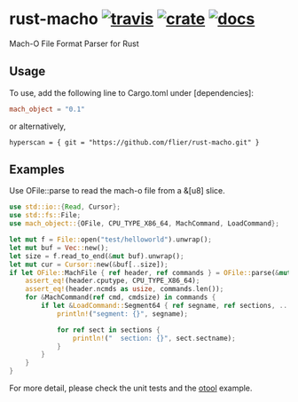 # rust-macho [![travis](https://travis-ci.org/flier/rust-macho.svg?branch=master)](https://travis-ci.org/flier/rust-macho) [![crate](https://img.shields.io/crates/v/mach_object.svg)](https://crates.io/crates/mach_object) [![docs](https://docs.rs/mach_object/badge.svg)](https://docs.rs/mach_object)
Mach-O File Format Parser for Rust

## Usage

To use, add the following line to Cargo.toml under [dependencies]:

```toml
mach_object = "0.1"
```
or alternatively,
```
hyperscan = { git = "https://github.com/flier/rust-macho.git" }
```

## Examples

Use OFile::parse to read the mach-o file from a &[u8] slice.

```rust
use std::io::{Read, Cursor};
use std::fs::File;
use mach_object::{OFile, CPU_TYPE_X86_64, MachCommand, LoadCommand};

let mut f = File::open("test/helloworld").unwrap();
let mut buf = Vec::new();
let size = f.read_to_end(&mut buf).unwrap();
let mut cur = Cursor::new(&buf[..size]);
if let OFile::MachFile { ref header, ref commands } = OFile::parse(&mut cur).unwrap() {
    assert_eq!(header.cputype, CPU_TYPE_X86_64);
    assert_eq!(header.ncmds as usize, commands.len());
    for &MachCommand(ref cmd, cmdsize) in commands {
        if let &LoadCommand::Segment64 { ref segname, ref sections, .. } = cmd {
            println!("segment: {}", segname);

            for ref sect in sections {
                println!("  section: {}", sect.sectname);
            }
        }
    }
}
```

For more detail, please check the unit tests and the [otool](examples/otool.rs) example.
